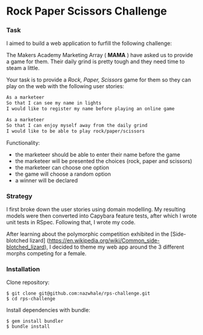 Rock Paper Scissors Challenge
==================

### Task

I aimed to build a web application to furfill the following challenge:

The Makers Academy Marketing Array ( **MAMA** ) have asked us to provide a game for them. Their daily grind is pretty tough and they need time to steam a little.

Your task is to provide a _Rock, Paper, Scissors_ game for them so they can play on the web with the following user stories:

```sh
As a marketeer
So that I can see my name in lights
I would like to register my name before playing an online game

As a marketeer
So that I can enjoy myself away from the daily grind
I would like to be able to play rock/paper/scissors
```

Functionality:

- the marketeer should be able to enter their name before the game
- the marketeer will be presented the choices (rock, paper and scissors)
- the marketeer can choose one option
- the game will choose a random option
- a winner will be declared

### Strategy

I first broke down the user stories using domain modelling. My resulting models were then converted into Capybara feature tests, after which I wrote unit tests in RSpec. Following that, I wrote my code.

After learning about the polymorphic competition exhibited in the [Side-blotched lizard] (https://en.wikipedia.org/wiki/Common_side-blotched_lizard), I decided to theme my web app around the 3 different morphs competing for a female.

### Installation

Clone repository:
```
$ git clone git@github.com:nazwhale/rps-challenge.git
$ cd rps-challenge
```

Install dependencies with bundle:
```
$ gem install bundler
$ bundle install
```
